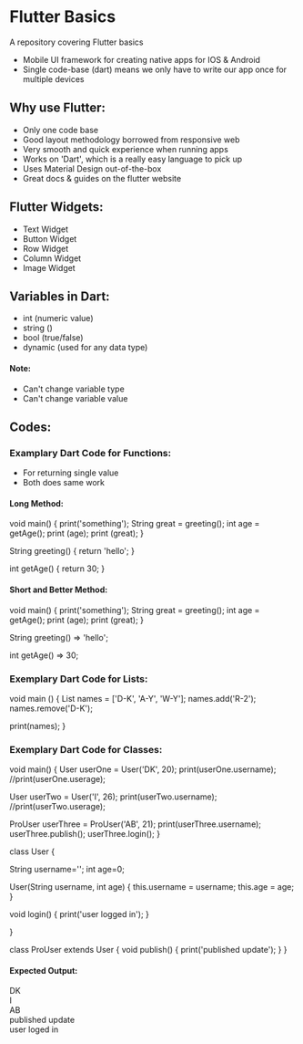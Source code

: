 # Flutter Basics

A repository covering Flutter basics

- Mobile UI framework for creating native apps for IOS & Android
- Single code-base (dart) means we only have to write our app once for multiple devices

## Why use Flutter:

- Only one code base
- Good layout methodology borrowed from responsive web
- Very smooth and quick experience when running apps
- Works on 'Dart', which is a really easy language to pick up
- Uses Material Design out-of-the-box
- Great docs & guides on the flutter website

## Flutter Widgets:

- Text Widget
- Button Widget
- Row Widget
- Column Widget
- Image Widget

## Variables in Dart:

- int (numeric value)
- string ()
- bool (true/false)
- dynamic (used for any data type)

#### Note:

- Can't change variable type
- Can't change variable value

## Codes:

### Examplary Dart Code for Functions:

- For returning single value
- Both does same work

#### Long Method:

void main() {
  print('something');
  String great = greeting();
  int age = getAge();
  print (age);
  print (great);
}

String greeting() {
  return 'hello';
}

int getAge() {
  return 30;
} 
#### Short and Better Method:

void main() {
  print('something');
  String great = greeting();
  int age = getAge();
  print (age);
  print (great);
}

String greeting() => 'hello';

int getAge() => 30; 
### Exemplary Dart Code for Lists:

void main () {
  List<Sting> names = ['D-K', 'A-Y', 'W-Y'];
  names.add('R-2');
  names.remove('D-K');

  print(names);
}
### Exemplary Dart Code for Classes:

void main() {
  User userOne = User('DK', 20);
  print(userOne.username);
  //print(userOne.userage);

  User userTwo = User('I', 26);
  print(userTwo.username);
  //print(userTwo.userage);

  ProUser userThree = ProUser('AB', 21);
  print(userThree.username);
  userThree.publish();
  userThree.login();
}

class User {

  String username='';
  int age=0;

  User(String username, int age) {
    this.username = username;
    this.age = age;
  }

  void login() {
    print('user logged in');
  }

}

class ProUser extends User {
  void publish() {
    print('published update');
  }
}
#### Expected Output:

DK<br>
I<br>
AB<br>
published update<br>
user loged in
